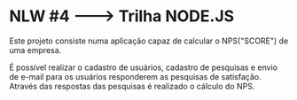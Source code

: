 # NLW #4 ---> Trilha NODE.JS 
Este projeto consiste numa aplicação capaz de calcular o NPS("SCORE") de uma empresa.

É possível realizar o cadastro de usuários, cadastro de pesquisas e envio de e-mail para os usuários responderem as pesquisas de satisfação. Através das respostas das pesquisas é realizado o cálculo do NPS.
